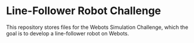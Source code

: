 # Line-Follower Robot Challenge
This repository stores files for the Webots Simulation Challenge, which the goal is to develop a line-follower robot on Webots.
